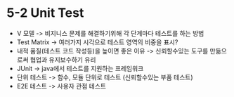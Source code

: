 # 5-2 Unit Test

* V 모델 -> 비지니스 문제를 해결하기위해 각 단계마다 테스트를 하는 방법
* Test Matrix -> 여러가지 시각으로 테스트 영역의 비중을 표시?
* 내적 품질(테스트 코드 작성등)을 높이면 좋은 이유 -> 신뢰할수있는 도구를 만듦으로써 협업과 유지보수하기 유리
* JUnit -> java에서 테스트를 지원하는 프레임워크&#x20;
* 단위 테스트 -> 함수, 모듈 단위로 테스트 (신뢰할수있는 부품 테스트)
* E2E 테스트 ->  사용자 관점 테스트
